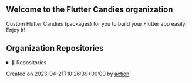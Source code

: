 ## Welcome to the Flutter Candies organization

Custom Flutter Candies (packages) for you to build your Flutter app easily. Enjoy it!

## Organization Repositories

<details><summary>📖 Repositories</summary>

| Name | Description | Stars | Latest Commit |
| ---- | --- | ----------- | ------------- |
| [iSulad](https://github.com/openeuler-mirror/iSulad) | [mirror]A light weight container runtime daemon for IOT and Cloud infrastructure. | 304 | 2023-04-20T08:52:22Z |
| [stratovirt](https://github.com/openeuler-mirror/stratovirt) | <no description> | 97 | 2023-03-19T12:43:07Z |
| [kernel](https://github.com/openeuler-mirror/kernel) | <no description> | 43 | 2023-04-19T13:55:05Z |
| [RISC-V](https://github.com/openeuler-mirror/RISC-V) | <no description> | 17 | 2023-02-25T08:35:19Z |
| [isula-build](https://github.com/openeuler-mirror/isula-build) | <no description> | 14 | 2023-01-11T14:43:26Z |
| [bishengjdk-8](https://github.com/openeuler-mirror/bishengjdk-8) | <no description> | 14 | 2023-01-10T03:38:52Z |
| [KubeOS](https://github.com/openeuler-mirror/KubeOS) | <no description> | 11 | 2022-11-09T02:04:32Z |
| [community](https://github.com/openeuler-mirror/community) | <no description> | 9 | 2022-11-01T04:02:34Z |
| [secGear](https://github.com/openeuler-mirror/secGear) | <no description> | 8 | 2022-10-14T03:48:56Z |
| [openeuler-docker-images](https://github.com/openeuler-mirror/openeuler-docker-images) | <no description> | 7 | 2023-03-30T06:24:20Z |
| [A-Tune](https://github.com/openeuler-mirror/A-Tune) | [mirror] An OS tuning engine based on AI. | 6 | 2022-11-04T21:46:22Z |
| [gazelle-cni](https://github.com/openeuler-mirror/gazelle-cni) | <no description> | 6 | 2022-11-11T02:56:06Z |
| [libcareplus](https://github.com/openeuler-mirror/libcareplus) | <no description> | 6 | 2023-04-11T12:28:55Z |
| [itrustee_sdk](https://github.com/openeuler-mirror/itrustee_sdk) | <no description> | 6 | 2023-01-01T09:53:48Z |
| [bishengjdk-11](https://github.com/openeuler-mirror/bishengjdk-11) | <no description> | 4 | 2021-12-22T02:25:28Z |
| [rubik](https://github.com/openeuler-mirror/rubik) | <no description> | 4 | 2022-12-16T13:03:28Z |
| [compass-ci](https://github.com/openeuler-mirror/compass-ci) | <no description> | 3 | 2022-05-17T08:58:13Z |
| [openeuler-os-build](https://github.com/openeuler-mirror/openeuler-os-build) | <no description> | 3 | 2023-01-24T04:31:17Z |
| [A-Ops](https://github.com/openeuler-mirror/A-Ops) | <no description> | 3 | 2022-10-29T03:06:12Z |
| [openstack](https://github.com/openeuler-mirror/openstack) | <no description> | 3 | 2023-02-17T07:31:58Z |
| [itrustee_client](https://github.com/openeuler-mirror/itrustee_client) | <no description> | 3 | 2023-03-12T20:14:18Z |
| [dpu-core](https://github.com/openeuler-mirror/dpu-core) | <no description> | 3 | 2023-02-22T18:24:47Z |
| [gazelle](https://github.com/openeuler-mirror/gazelle) | <no description> | 3 | 2023-03-28T03:16:23Z |
| [gala-gopher](https://github.com/openeuler-mirror/gala-gopher) | <no description> | 3 | 2022-12-15T00:38:37Z |
| [docs](https://github.com/openeuler-mirror/docs) | <no description> | 2 | 2021-12-29T02:07:09Z |
| [openeuler-jenkins](https://github.com/openeuler-mirror/openeuler-jenkins) | <no description> | 2 | 2022-11-03T05:19:17Z |
| [raspberrypi](https://github.com/openeuler-mirror/raspberrypi) | <no description> | 2 | 2022-01-04T03:20:36Z |
| [openEuler-Advisor](https://github.com/openeuler-mirror/openEuler-Advisor) | <no description> | 2 | 2023-01-24T12:24:34Z |
| [release-management](https://github.com/openeuler-mirror/release-management) | <no description> | 2 | 2023-01-10T17:04:16Z |
| [openeuler-obs](https://github.com/openeuler-mirror/openeuler-obs) | <no description> | 2 | 2022-11-03T07:15:28Z |
| [memory-scan](https://github.com/openeuler-mirror/memory-scan) | <no description> | 2 | 2022-04-07T04:10:21Z |
| [cve-manager](https://github.com/openeuler-mirror/cve-manager) | <no description> | 2 | 2023-01-20T13:56:42Z |
| [process1](https://github.com/openeuler-mirror/process1) | <no description> | 2 | 2022-11-08T06:20:50Z |
| [AvxToNeon](https://github.com/openeuler-mirror/AvxToNeon) | <no description> | 2 | 2023-01-26T16:40:28Z |
| [PilotGo](https://github.com/openeuler-mirror/PilotGo) | <no description> | 2 | 2023-01-10T17:29:10Z |
| [bgmprovider](https://github.com/openeuler-mirror/bgmprovider) | <no description> | 2 | 2022-11-17T03:23:43Z |
| [bishengjdk-17](https://github.com/openeuler-mirror/bishengjdk-17) | <no description> | 2 | 2023-01-07T12:57:30Z |
| [lfs-course](https://github.com/openeuler-mirror/lfs-course) | <no description> | 2 | 2023-01-22T12:35:37Z |
| [libxml2-rust](https://github.com/openeuler-mirror/libxml2-rust) | <no description> | 2 | 2023-02-08T07:49:46Z |
| [umdk](https://github.com/openeuler-mirror/umdk) | <no description> | 2 | 2023-03-30T10:17:05Z |
| [gala-docs](https://github.com/openeuler-mirror/gala-docs) | <no description> | 2 | 2022-11-01T18:44:37Z |
| [gala-spider](https://github.com/openeuler-mirror/gala-spider) | <no description> | 2 | 2022-09-16T01:59:39Z |
| [gitbook-theme-hugo](https://github.com/openeuler-mirror/gitbook-theme-hugo) | <no description> | 1 | 2020-05-12T05:56:02Z |
| [iSulad-img](https://github.com/openeuler-mirror/iSulad-img) | <no description> | 1 | 2021-11-09T02:50:31Z |
| [lcr](https://github.com/openeuler-mirror/lcr) | <no description> | 1 | 2021-12-28T02:08:46Z |
| [bounds_checking_function](https://github.com/openeuler-mirror/bounds_checking_function) | <no description> | 1 | 2023-03-15T07:04:57Z |
| [raspberrypi-kernel](https://github.com/openeuler-mirror/raspberrypi-kernel) | <no description> | 1 | 2022-09-16T01:45:37Z |
| [libwd](https://github.com/openeuler-mirror/libwd) | <no description> | 1 | 2023-01-12T01:50:09Z |
| [auto_py2to3](https://github.com/openeuler-mirror/auto_py2to3) | <no description> | 1 | 2021-06-28T03:30:03Z |
| [attest-tools](https://github.com/openeuler-mirror/attest-tools) | <no description> | 1 | 2021-04-07T02:20:10Z |
| [wisdom-advisor](https://github.com/openeuler-mirror/wisdom-advisor) | <no description> | 1 | 2022-08-20T06:54:02Z |
| [oemaker](https://github.com/openeuler-mirror/oemaker) | <no description> | 1 | 2022-07-21T09:25:40Z |
| [tp-libvirt](https://github.com/openeuler-mirror/tp-libvirt) | <no description> | 1 | 2021-03-22T03:14:53Z |
| [oec-hardware](https://github.com/openeuler-mirror/oec-hardware) | <no description> | 1 | 2022-03-03T03:42:43Z |
| [syscontainer-tools](https://github.com/openeuler-mirror/syscontainer-tools) | <no description> | 1 | 2021-12-08T02:16:03Z |
| [libboundscheck](https://github.com/openeuler-mirror/libboundscheck) | <no description> | 1 | 2022-10-04T12:41:22Z |
| [pkgship](https://github.com/openeuler-mirror/pkgship) | <no description> | 1 | 2022-07-04T08:25:39Z |
| [website-v2](https://github.com/openeuler-mirror/website-v2) | <no description> | 1 | 2021-01-07T15:15:49Z |
| [A-Tune-Collector](https://github.com/openeuler-mirror/A-Tune-Collector) | <no description> | 1 | 2022-05-07T02:16:46Z |
| [tarsier](https://github.com/openeuler-mirror/tarsier) | <no description> | 1 | 2020-12-17T14:59:36Z |
| [X-diagnosis](https://github.com/openeuler-mirror/X-diagnosis) | <no description> | 1 | 2023-03-15T08:01:53Z |
| [wsl](https://github.com/openeuler-mirror/wsl) | <no description> | 1 | 2021-10-27T03:30:56Z |
| [release-tools](https://github.com/openeuler-mirror/release-tools) | <no description> | 1 | 2021-12-14T03:10:28Z |
| [wayca-scheduler-bench](https://github.com/openeuler-mirror/wayca-scheduler-bench) | <no description> | 1 | 2022-10-16T19:47:29Z |
| [secpaver](https://github.com/openeuler-mirror/secpaver) | <no description> | 1 | 2022-04-02T18:55:15Z |
| [itrustee_tzdriver](https://github.com/openeuler-mirror/itrustee_tzdriver) | <no description> | 1 | 2022-04-17T10:41:23Z |
| [Intel-kernel](https://github.com/openeuler-mirror/Intel-kernel) | <no description> | 1 | 2022-09-16T01:45:13Z |
| [open-source-summer](https://github.com/openeuler-mirror/open-source-summer) | <no description> | 1 | 2023-04-07T09:50:08Z |
| [bigdata](https://github.com/openeuler-mirror/bigdata) | <no description> | 1 | 2022-09-22T11:35:27Z |
| [UniProton](https://github.com/openeuler-mirror/UniProton) | <no description> | 1 | 2022-08-30T16:56:04Z |
| [oncn-bwm](https://github.com/openeuler-mirror/oncn-bwm) | <no description> | 1 | 2023-02-24T07:27:39Z |
| [opensd](https://github.com/openeuler-mirror/opensd) | <no description> | 1 | 2022-10-11T09:15:47Z |
| [gala-anteater](https://github.com/openeuler-mirror/gala-anteater) | <no description> | 1 | 2022-12-15T00:38:37Z |
| [gala-ragdoll](https://github.com/openeuler-mirror/gala-ragdoll) | <no description> | 1 | 2022-09-16T01:58:45Z |
| [aops-apollo](https://github.com/openeuler-mirror/aops-apollo) | <no description> | 1 | 2023-03-04T09:55:19Z |
| [sync-config](https://github.com/openeuler-mirror/sync-config) | This is a repository for sync configuration | 0 | 2022-09-30T06:57:42Z |
| [blog](https://github.com/openeuler-mirror/blog) | <no description> | 0 | 2023-01-03T03:45:01Z |
| [ci-bot](https://github.com/openeuler-mirror/ci-bot) | <no description> | 0 | 2023-03-20T02:58:42Z |
| [clibcni](https://github.com/openeuler-mirror/clibcni) | <no description> | 0 | 2021-12-10T02:03:00Z |
| [community-issue](https://github.com/openeuler-mirror/community-issue) | <no description> | 0 | 2022-04-28T03:56:50Z |
| [go-gitee](https://github.com/openeuler-mirror/go-gitee) | <no description> | 0 | 2021-12-04T02:02:42Z |
| [infrastructure](https://github.com/openeuler-mirror/infrastructure) | <no description> | 0 | 2021-12-28T02:06:39Z |
| [prefetch_tuning](https://github.com/openeuler-mirror/prefetch_tuning) | <no description> | 0 | 2021-01-06T02:42:20Z |
| [security-committee](https://github.com/openeuler-mirror/security-committee) | <no description> | 0 | 2021-11-09T02:52:48Z |
| [tool-collections](https://github.com/openeuler-mirror/tool-collections) | <no description> | 0 | 2021-12-02T02:05:53Z |
| [website](https://github.com/openeuler-mirror/website) | <no description> | 0 | 2021-06-28T04:39:27Z |
| [mate-desktop](https://github.com/openeuler-mirror/mate-desktop) | <no description> | 0 | 2020-03-22T01:23:53Z |
| [ha-api](https://github.com/openeuler-mirror/ha-api) | <no description> | 0 | 2021-12-24T02:12:32Z |
| [ha-web](https://github.com/openeuler-mirror/ha-web) | <no description> | 0 | 2021-12-11T02:36:58Z |
| [pacemaker-mgmt](https://github.com/openeuler-mirror/pacemaker-mgmt) | <no description> | 0 | 2020-04-14T01:20:13Z |
| [kae_driver](https://github.com/openeuler-mirror/kae_driver) | <no description> | 0 | 2022-02-15T03:52:21Z |
| [libkae](https://github.com/openeuler-mirror/libkae) | <no description> | 0 | 2020-04-17T01:18:15Z |
| [crystal-ci](https://github.com/openeuler-mirror/crystal-ci) | <no description> | 0 | 2020-04-18T01:04:58Z |
| [EulerRobot](https://github.com/openeuler-mirror/EulerRobot) | <no description> | 0 | 2021-03-10T01:44:21Z |
| [QA](https://github.com/openeuler-mirror/QA) | <no description> | 0 | 2022-01-07T02:22:26Z |
| [avocado](https://github.com/openeuler-mirror/avocado) | <no description> | 0 | 2020-11-18T01:22:51Z |
| [avocado-vt](https://github.com/openeuler-mirror/avocado-vt) | <no description> | 0 | 2021-03-22T01:54:36Z |
| [abichecker](https://github.com/openeuler-mirror/abichecker) | <no description> | 0 | 2021-10-29T01:55:24Z |
| [iSula-libutils](https://github.com/openeuler-mirror/iSula-libutils) | <no description> | 0 | 2020-11-18T01:34:46Z |
| [autobuild-openeuler4riscv](https://github.com/openeuler-mirror/autobuild-openeuler4riscv) | <no description> | 0 | 2020-08-19T01:13:44Z |
| [anbox](https://github.com/openeuler-mirror/anbox) | <no description> | 0 | 2023-01-03T03:19:43Z |
| [android-emulator](https://github.com/openeuler-mirror/android-emulator) | <no description> | 0 | 2020-05-20T01:07:30Z |
| [compiler-test](https://github.com/openeuler-mirror/compiler-test) | <no description> | 0 | 2020-07-05T01:11:35Z |
| [container-test](https://github.com/openeuler-mirror/container-test) | <no description> | 0 | 2020-06-03T01:08:42Z |
| [authz](https://github.com/openeuler-mirror/authz) | <no description> | 0 | 2021-12-08T02:15:57Z |
| [async-libfuse](https://github.com/openeuler-mirror/async-libfuse) | <no description> | 0 | 2021-12-10T02:13:04Z |
| [boost](https://github.com/openeuler-mirror/boost) | <no description> | 0 | 2020-07-29T01:09:15Z |
| [Java-Packages](https://github.com/openeuler-mirror/Java-Packages) | <no description> | 0 | 2020-09-16T01:19:01Z |
| [openEuler-bootstrap](https://github.com/openeuler-mirror/openEuler-bootstrap) | <no description> | 0 | 2021-12-15T02:10:31Z |
| [openEuler-rpm-config](https://github.com/openeuler-mirror/openEuler-rpm-config) | <no description> | 0 | 2022-07-13T06:59:12Z |
| [custom_build_tool](https://github.com/openeuler-mirror/custom_build_tool) | <no description> | 0 | 2022-07-13T04:30:41Z |
| [integration-test](https://github.com/openeuler-mirror/integration-test) | <no description> | 0 | 2021-10-30T01:49:13Z |
| [test-tools](https://github.com/openeuler-mirror/test-tools) | <no description> | 0 | 2021-10-12T02:05:54Z |
| [package-reinforce-test](https://github.com/openeuler-mirror/package-reinforce-test) | <no description> | 0 | 2020-08-31T11:42:41Z |
| [tp-qemu](https://github.com/openeuler-mirror/tp-qemu) | <no description> | 0 | 2021-03-22T03:17:34Z |
| [digest-list-tools](https://github.com/openeuler-mirror/digest-list-tools) | <no description> | 0 | 2022-12-28T03:01:27Z |
| [redf](https://github.com/openeuler-mirror/redf) | <no description> | 0 | 2021-11-09T02:56:43Z |
| [perlporter](https://github.com/openeuler-mirror/perlporter) | <no description> | 0 | 2022-10-13T06:25:12Z |
| [ros](https://github.com/openeuler-mirror/ros) | <no description> | 0 | 2022-03-01T04:07:47Z |
| [marketing](https://github.com/openeuler-mirror/marketing) | <no description> | 0 | 2020-08-31T13:16:33Z |
| [openEuler-pkginfo](https://github.com/openeuler-mirror/openEuler-pkginfo) | <no description> | 0 | 2021-10-29T01:56:19Z |
| [openEuler-lsb](https://github.com/openeuler-mirror/openEuler-lsb) | <no description> | 0 | 2020-08-31T13:17:58Z |
| [oec-application](https://github.com/openeuler-mirror/oec-application) | <no description> | 0 | 2022-10-26T05:21:43Z |
| [pkgporter](https://github.com/openeuler-mirror/pkgporter) | <no description> | 0 | 2020-11-27T01:49:04Z |
| [pyporter](https://github.com/openeuler-mirror/pyporter) | <no description> | 0 | 2021-08-06T02:44:33Z |
| [qemu](https://github.com/openeuler-mirror/qemu) | <no description> | 0 | 2021-12-04T02:10:20Z |
| [libvirt](https://github.com/openeuler-mirror/libvirt) | <no description> | 0 | 2021-11-09T03:00:56Z |
| [lxcfs-tools](https://github.com/openeuler-mirror/lxcfs-tools) | <no description> | 0 | 2021-12-08T02:16:08Z |
| [isula-transform](https://github.com/openeuler-mirror/isula-transform) | <no description> | 0 | 2021-12-08T02:21:20Z |
| [trucker](https://github.com/openeuler-mirror/trucker) | <no description> | 0 | 2021-12-24T02:21:22Z |
| [vmtop](https://github.com/openeuler-mirror/vmtop) | <no description> | 0 | 2022-04-28T05:40:24Z |
| [secenclave](https://github.com/openeuler-mirror/secenclave) | <no description> | 0 | 2020-08-31T13:34:17Z |
| [kata_integration](https://github.com/openeuler-mirror/kata_integration) | <no description> | 0 | 2020-08-31T13:34:54Z |
| [DyscheOS-kernel](https://github.com/openeuler-mirror/DyscheOS-kernel) | <no description> | 0 | 2023-01-03T04:35:15Z |
| [DyscheOS-utils](https://github.com/openeuler-mirror/DyscheOS-utils) | <no description> | 0 | 2021-12-28T02:57:53Z |
| [kubekey](https://github.com/openeuler-mirror/kubekey) | <no description> | 0 | 2020-11-30T02:06:41Z |
| [nodejsporter](https://github.com/openeuler-mirror/nodejsporter) | <no description> | 0 | 2021-10-29T02:01:55Z |
| [patch-tracking](https://github.com/openeuler-mirror/patch-tracking) | <no description> | 0 | 2021-10-29T02:12:46Z |
| [raspberrypi-build](https://github.com/openeuler-mirror/raspberrypi-build) | <no description> | 0 | 2021-01-30T17:38:03Z |
| [rubyporter](https://github.com/openeuler-mirror/rubyporter) | <no description> | 0 | 2021-10-30T01:58:48Z |
| [security-tool](https://github.com/openeuler-mirror/security-tool) | <no description> | 0 | 2022-11-18T06:30:42Z |
| [sig-desktop-apps](https://github.com/openeuler-mirror/sig-desktop-apps) | <no description> | 0 | 2020-10-26T11:15:11Z |
| [thunderbird](https://github.com/openeuler-mirror/thunderbird) | <no description> | 0 | 2020-10-26T11:16:05Z |
| [security-facility](https://github.com/openeuler-mirror/security-facility) | <no description> | 0 | 2021-10-12T02:21:30Z |
| [A-Tune-UI](https://github.com/openeuler-mirror/A-Tune-UI) | <no description> | 0 | 2022-03-04T02:27:38Z |
| [aarch32-rootfs-builder](https://github.com/openeuler-mirror/aarch32-rootfs-builder) | <no description> | 0 | 2022-08-20T03:14:57Z |
| [sync-bot](https://github.com/openeuler-mirror/sync-bot) | <no description> | 0 | 2021-12-28T02:58:54Z |
| [easy-checker](https://github.com/openeuler-mirror/easy-checker) | <no description> | 0 | 2020-11-27T01:36:23Z |
| [sonic-linux-kernel](https://github.com/openeuler-mirror/sonic-linux-kernel) | <no description> | 0 | 2020-12-09T02:02:27Z |
| [rockchip-kernel](https://github.com/openeuler-mirror/rockchip-kernel) | <no description> | 0 | 2022-03-25T06:42:59Z |
| [openeuler-wiki-bot](https://github.com/openeuler-mirror/openeuler-wiki-bot) | <no description> | 0 | 2022-02-15T04:04:06Z |
| [embedded](https://github.com/openeuler-mirror/embedded) | <no description> | 0 | 2022-02-15T03:36:02Z |
| [kbox](https://github.com/openeuler-mirror/kbox) | <no description> | 0 | 2021-01-14T03:11:43Z |
| [nvwa](https://github.com/openeuler-mirror/nvwa) | <no description> | 0 | 2021-12-22T02:57:13Z |
| [blesschess](https://github.com/openeuler-mirror/blesschess) | <no description> | 0 | 2022-10-20T03:57:48Z |
| [compliance](https://github.com/openeuler-mirror/compliance) | <no description> | 0 | 2021-11-28T03:04:05Z |
| [duoyibu-ai](https://github.com/openeuler-mirror/duoyibu-ai) | <no description> | 0 | 2022-02-15T02:51:01Z |
| [api-guarder](https://github.com/openeuler-mirror/api-guarder) | <no description> | 0 | 2021-02-25T16:13:52Z |
| [memwatch](https://github.com/openeuler-mirror/memwatch) | <no description> | 0 | 2021-12-15T02:43:21Z |
| [openEuler-menus](https://github.com/openeuler-mirror/openEuler-menus) | <no description> | 0 | 2022-08-09T08:03:25Z |
| [sysmonitor](https://github.com/openeuler-mirror/sysmonitor) | <no description> | 0 | 2021-03-02T13:06:00Z |
| [wayca-deployer](https://github.com/openeuler-mirror/wayca-deployer) | <no description> | 0 | 2021-06-28T04:38:55Z |
| [cloudnative](https://github.com/openeuler-mirror/cloudnative) | <no description> | 0 | 2022-01-07T03:11:38Z |
| [openRSO](https://github.com/openeuler-mirror/openRSO) | <no description> | 0 | 2022-07-13T06:59:54Z |
| [kernel-portal](https://github.com/openeuler-mirror/kernel-portal) | <no description> | 0 | 2022-07-13T05:57:49Z |
| [mysql](https://github.com/openeuler-mirror/mysql) | <no description> | 0 | 2021-03-09T03:50:03Z |
| [bioinformatics](https://github.com/openeuler-mirror/bioinformatics) | <no description> | 0 | 2021-06-28T03:30:38Z |
| [etmem](https://github.com/openeuler-mirror/etmem) | <no description> | 0 | 2021-12-31T03:22:56Z |
| [bishengjdk-riscv](https://github.com/openeuler-mirror/bishengjdk-riscv) | <no description> | 0 | 2022-08-24T08:56:14Z |
| [rockchip](https://github.com/openeuler-mirror/rockchip) | <no description> | 0 | 2021-11-12T02:41:10Z |
| [lib-shim-v2](https://github.com/openeuler-mirror/lib-shim-v2) | <no description> | 0 | 2021-12-04T02:53:35Z |
| [xenomai](https://github.com/openeuler-mirror/xenomai) | <no description> | 0 | 2021-11-10T02:53:09Z |
| [eggo](https://github.com/openeuler-mirror/eggo) | <no description> | 0 | 2022-01-07T03:26:29Z |
| [xmlpull](https://github.com/openeuler-mirror/xmlpull) | <no description> | 0 | 2021-06-28T04:39:57Z |
| [compat-winapp](https://github.com/openeuler-mirror/compat-winapp) | <no description> | 0 | 2021-10-12T02:50:20Z |
| [ksc-defender](https://github.com/openeuler-mirror/ksc-defender) | <no description> | 0 | 2021-10-30T02:31:00Z |
| [kunpengsecl](https://github.com/openeuler-mirror/kunpengsecl) | <no description> | 0 | 2022-12-20T04:18:02Z |
| [migration-assistant](https://github.com/openeuler-mirror/migration-assistant) | <no description> | 0 | 2021-10-27T03:31:24Z |
| [mugen](https://github.com/openeuler-mirror/mugen) | <no description> | 0 | 2023-02-14T14:02:47Z |
| [operator-manager](https://github.com/openeuler-mirror/operator-manager) | <no description> | 0 | 2022-03-01T04:02:58Z |
| [user-committee](https://github.com/openeuler-mirror/user-committee) | <no description> | 0 | 2021-06-28T04:38:33Z |
| [wayca-scheduler](https://github.com/openeuler-mirror/wayca-scheduler) | <no description> | 0 | 2021-11-16T02:29:37Z |
| [wine-app](https://github.com/openeuler-mirror/wine-app) | <no description> | 0 | 2021-06-28T04:39:30Z |
| [geo-coding](https://github.com/openeuler-mirror/geo-coding) | <no description> | 0 | 2021-12-13T03:07:40Z |
| [gcc](https://github.com/openeuler-mirror/gcc) | <no description> | 0 | 2021-12-26T02:53:49Z |
| [sig-OSCourse](https://github.com/openeuler-mirror/sig-OSCourse) | <no description> | 0 | 2022-06-18T08:25:10Z |
| [PilotGo-plugins](https://github.com/openeuler-mirror/PilotGo-plugins) | <no description> | 0 | 2022-12-15T05:08:31Z |
| [PilotGo-web](https://github.com/openeuler-mirror/PilotGo-web) | <no description> | 0 | 2021-07-30T02:44:48Z |
| [sig-OpenBoard](https://github.com/openeuler-mirror/sig-OpenBoard) | <no description> | 0 | 2022-11-18T06:31:32Z |
| [sig-Edge](https://github.com/openeuler-mirror/sig-Edge) | <no description> | 0 | 2021-10-21T03:46:23Z |
| [G11N](https://github.com/openeuler-mirror/G11N) | <no description> | 0 | 2021-12-01T02:59:58Z |
| [globalization](https://github.com/openeuler-mirror/globalization) | <no description> | 0 | 2021-12-24T03:05:45Z |
| [hpc](https://github.com/openeuler-mirror/hpc) | <no description> | 0 | 2021-09-03T03:29:12Z |
| [openjfx8](https://github.com/openeuler-mirror/openjfx8) | <no description> | 0 | 2021-12-14T03:16:16Z |
| [yocto-poky](https://github.com/openeuler-mirror/yocto-poky) | <no description> | 0 | 2021-09-12T05:58:26Z |
| [yocto-embedded-tools](https://github.com/openeuler-mirror/yocto-embedded-tools) | <no description> | 0 | 2022-08-17T06:33:28Z |
| [yocto-meta-embedded](https://github.com/openeuler-mirror/yocto-meta-embedded) | <no description> | 0 | 2021-09-12T05:49:32Z |
| [native-turbo](https://github.com/openeuler-mirror/native-turbo) | <no description> | 0 | 2021-12-26T03:00:42Z |
| [allwinner-kernel](https://github.com/openeuler-mirror/allwinner-kernel) | <no description> | 0 | 2021-11-11T03:18:10Z |
| [capsule](https://github.com/openeuler-mirror/capsule) | <no description> | 0 | 2021-11-09T03:49:11Z |
| [gcc-anti-sca](https://github.com/openeuler-mirror/gcc-anti-sca) | <no description> | 0 | 2021-09-24T07:21:51Z |
| [oecp](https://github.com/openeuler-mirror/oecp) | <no description> | 0 | 2022-04-15T05:10:53Z |
| [pyisula](https://github.com/openeuler-mirror/pyisula) | <no description> | 0 | 2021-11-11T03:19:34Z |
| [NestOS](https://github.com/openeuler-mirror/NestOS) | <no description> | 0 | 2022-07-13T06:48:20Z |
| [openstack-kolla-plugin](https://github.com/openeuler-mirror/openstack-kolla-plugin) | <no description> | 0 | 2021-11-11T03:19:49Z |
| [openstack-kolla-ansible-plugin](https://github.com/openeuler-mirror/openstack-kolla-ansible-plugin) | <no description> | 0 | 2021-11-11T03:19:53Z |
| [native-turbo-kernel](https://github.com/openeuler-mirror/native-turbo-kernel) | <no description> | 0 | 2021-12-15T03:19:59Z |
| [A-Tune-BPF-Collection](https://github.com/openeuler-mirror/A-Tune-BPF-Collection) | <no description> | 0 | 2021-12-08T03:17:57Z |
| [GearOS](https://github.com/openeuler-mirror/GearOS) | <no description> | 0 | 2022-05-26T04:18:32Z |
| [yocto-meta-openeuler](https://github.com/openeuler-mirror/yocto-meta-openeuler) | <no description> | 0 | 2022-08-17T06:33:48Z |
| [passwd_group_generator](https://github.com/openeuler-mirror/passwd_group_generator) | <no description> | 0 | 2021-11-19T04:48:45Z |
| [eulerfs](https://github.com/openeuler-mirror/eulerfs) | <no description> | 0 | 2021-12-06T03:21:28Z |
| [dde](https://github.com/openeuler-mirror/dde) | <no description> | 0 | 2022-09-06T04:22:16Z |
| [ptcr](https://github.com/openeuler-mirror/ptcr) | <no description> | 0 | 2021-12-15T03:16:50Z |
| [CPython](https://github.com/openeuler-mirror/CPython) | <no description> | 0 | 2022-04-09T03:29:25Z |
| [deepin-rpm-installer](https://github.com/openeuler-mirror/deepin-rpm-installer) | <no description> | 0 | 2021-12-18T03:16:23Z |
| [kbuild-standalone](https://github.com/openeuler-mirror/kbuild-standalone) | <no description> | 0 | 2021-12-16T03:19:00Z |
| [zephyr-cn](https://github.com/openeuler-mirror/zephyr-cn) | <no description> | 0 | 2021-12-29T03:16:14Z |
| [dpdk](https://github.com/openeuler-mirror/dpdk) | <no description> | 0 | 2021-12-14T03:45:52Z |
| [li-wen](https://github.com/openeuler-mirror/li-wen) | <no description> | 0 | 2021-12-31T03:56:07Z |
| [radiaTest](https://github.com/openeuler-mirror/radiaTest) | <no description> | 0 | 2022-03-04T05:16:19Z |
| [sw-committee](https://github.com/openeuler-mirror/sw-committee) | <no description> | 0 | 2021-12-23T03:26:25Z |
| [eulerfs-test](https://github.com/openeuler-mirror/eulerfs-test) | <no description> | 0 | 2021-12-31T03:56:24Z |
| [hostha](https://github.com/openeuler-mirror/hostha) | <no description> | 0 | 2022-01-07T03:47:02Z |
| [extfuse](https://github.com/openeuler-mirror/extfuse) | <no description> | 0 | 2022-01-07T03:47:08Z |
| [beijing_est_institute_2021](https://github.com/openeuler-mirror/beijing_est_institute_2021) | <no description> | 0 | 2022-02-15T02:21:10Z |
| [dsoftbus_standard](https://github.com/openeuler-mirror/dsoftbus_standard) | <no description> | 0 | 2022-09-03T04:22:01Z |
| [DyscheOS-meta](https://github.com/openeuler-mirror/DyscheOS-meta) | <no description> | 0 | 2022-02-15T03:34:19Z |
| [git-basics](https://github.com/openeuler-mirror/git-basics) | <no description> | 0 | 2022-02-15T03:43:32Z |
| [hands-on](https://github.com/openeuler-mirror/hands-on) | <no description> | 0 | 2022-02-15T03:44:27Z |
| [install-scripts](https://github.com/openeuler-mirror/install-scripts) | <no description> | 0 | 2022-03-01T03:58:48Z |
| [lanzhou_university_2021](https://github.com/openeuler-mirror/lanzhou_university_2021) | <no description> | 0 | 2022-02-15T03:53:55Z |
| [lep](https://github.com/openeuler-mirror/lep) | <no description> | 0 | 2022-02-15T03:54:16Z |
| [libCoAP](https://github.com/openeuler-mirror/libCoAP) | <no description> | 0 | 2022-02-15T03:55:14Z |
| [linux-operation](https://github.com/openeuler-mirror/linux-operation) | <no description> | 0 | 2022-02-15T03:57:51Z |
| [nankai_university_2021](https://github.com/openeuler-mirror/nankai_university_2021) | <no description> | 0 | 2023-01-31T19:33:34Z |
| [opendesign](https://github.com/openeuler-mirror/opendesign) | <no description> | 0 | 2022-12-31T04:13:09Z |
| [opendesign-backend](https://github.com/openeuler-mirror/opendesign-backend) | <no description> | 0 | 2022-02-15T04:02:19Z |
| [opendesign-build](https://github.com/openeuler-mirror/opendesign-build) | <no description> | 0 | 2022-02-15T04:02:23Z |
| [opendesign-components](https://github.com/openeuler-mirror/opendesign-components) | <no description> | 0 | 2022-02-15T04:02:29Z |
| [opendesign-deployment](https://github.com/openeuler-mirror/opendesign-deployment) | <no description> | 0 | 2022-02-15T04:02:34Z |
| [opendesign-templates](https://github.com/openeuler-mirror/opendesign-templates) | <no description> | 0 | 2022-12-30T04:34:46Z |
| [opensource-intern](https://github.com/openeuler-mirror/opensource-intern) | <no description> | 0 | 2022-11-28T05:57:51Z |
| [openstack-releases](https://github.com/openeuler-mirror/openstack-releases) | <no description> | 0 | 2022-02-15T04:05:18Z |
| [peking_university_2021](https://github.com/openeuler-mirror/peking_university_2021) | <no description> | 0 | 2022-02-15T04:06:22Z |
| [summer2022](https://github.com/openeuler-mirror/summer2022) | <no description> | 0 | 2022-02-15T04:20:55Z |
| [technical-certification](https://github.com/openeuler-mirror/technical-certification) | <no description> | 0 | 2022-08-10T06:08:59Z |
| [wuhan_uni_tech_2021](https://github.com/openeuler-mirror/wuhan_uni_tech_2021) | <no description> | 0 | 2022-02-15T04:25:14Z |
| [astream](https://github.com/openeuler-mirror/astream) | <no description> | 0 | 2022-08-31T04:32:23Z |
| [Intel-Arch-doc](https://github.com/openeuler-mirror/Intel-Arch-doc) | <no description> | 0 | 2022-02-22T02:59:06Z |
| [Intel-gcc](https://github.com/openeuler-mirror/Intel-gcc) | <no description> | 0 | 2022-02-22T02:59:10Z |
| [Intel-glibc](https://github.com/openeuler-mirror/Intel-glibc) | <no description> | 0 | 2022-02-22T02:59:15Z |
| [opendesign-datapertus](https://github.com/openeuler-mirror/opendesign-datapertus) | <no description> | 0 | 2022-02-23T03:36:38Z |
| [opendesign-miniprogram](https://github.com/openeuler-mirror/opendesign-miniprogram) | <no description> | 0 | 2022-02-23T03:36:57Z |
| [nestos-installer](https://github.com/openeuler-mirror/nestos-installer) | <no description> | 0 | 2022-03-16T04:18:25Z |
| [nvme-snsd](https://github.com/openeuler-mirror/nvme-snsd) | <no description> | 0 | 2022-02-24T03:25:46Z |
| [imageTailor](https://github.com/openeuler-mirror/imageTailor) | <no description> | 0 | 2022-03-02T04:01:11Z |
| [ceph_dev](https://github.com/openeuler-mirror/ceph_dev) | <no description> | 0 | 2023-04-10T02:00:08Z |
| [bishengjdk-build](https://github.com/openeuler-mirror/bishengjdk-build) | <no description> | 0 | 2022-03-28T03:10:27Z |
| [skylark](https://github.com/openeuler-mirror/skylark) | <no description> | 0 | 2022-06-12T07:35:20Z |
| [compass-ci-web](https://github.com/openeuler-mirror/compass-ci-web) | <no description> | 0 | 2022-04-02T02:53:18Z |
| [dim_tools](https://github.com/openeuler-mirror/dim_tools) | <no description> | 0 | 2022-03-09T03:35:21Z |
| [KubeHawk](https://github.com/openeuler-mirror/KubeHawk) | <no description> | 0 | 2022-03-09T04:07:13Z |
| [KubeHawkeyes](https://github.com/openeuler-mirror/KubeHawkeyes) | <no description> | 0 | 2022-03-09T04:07:18Z |
| [A-FOT](https://github.com/openeuler-mirror/A-FOT) | <no description> | 0 | 2022-03-24T02:24:08Z |
| [reproducible-builds](https://github.com/openeuler-mirror/reproducible-builds) | <no description> | 0 | 2022-03-16T04:25:08Z |
| [hpcrunner](https://github.com/openeuler-mirror/hpcrunner) | <no description> | 0 | 2022-05-11T04:03:53Z |
| [TCP_option_address](https://github.com/openeuler-mirror/TCP_option_address) | <no description> | 0 | 2022-03-18T04:55:34Z |
| [opendesign-internship](https://github.com/openeuler-mirror/opendesign-internship) | <no description> | 0 | 2022-03-22T03:19:42Z |
| [opendesign-datastat](https://github.com/openeuler-mirror/opendesign-datastat) | <no description> | 0 | 2022-03-30T03:49:19Z |
| [Preempt_RT](https://github.com/openeuler-mirror/Preempt_RT) | <no description> | 0 | 2022-10-04T05:11:47Z |
| [compliance-sbom](https://github.com/openeuler-mirror/compliance-sbom) | <no description> | 0 | 2022-04-15T03:36:36Z |
| [kiran-authentication-service](https://github.com/openeuler-mirror/kiran-authentication-service) | <no description> | 0 | 2022-06-03T03:47:32Z |
| [kiran-biometrics](https://github.com/openeuler-mirror/kiran-biometrics) | <no description> | 0 | 2022-06-03T03:47:40Z |
| [kiran-calculator](https://github.com/openeuler-mirror/kiran-calculator) | <no description> | 0 | 2022-06-03T03:47:49Z |
| [kiran-calendar](https://github.com/openeuler-mirror/kiran-calendar) | <no description> | 0 | 2022-06-03T03:47:53Z |
| [kiran-cc-daemon](https://github.com/openeuler-mirror/kiran-cc-daemon) | <no description> | 0 | 2022-06-03T03:48:53Z |
| [kiran-control-panel](https://github.com/openeuler-mirror/kiran-control-panel) | <no description> | 0 | 2022-06-03T03:49:17Z |
| [kiran-desktop](https://github.com/openeuler-mirror/kiran-desktop) | <no description> | 0 | 2022-04-22T04:22:16Z |
| [kiran-flameshot](https://github.com/openeuler-mirror/kiran-flameshot) | <no description> | 0 | 2022-06-03T03:48:41Z |
| [kiran-gtk-theme](https://github.com/openeuler-mirror/kiran-gtk-theme) | <no description> | 0 | 2022-06-03T03:48:48Z |
| [kiran-icon-theme](https://github.com/openeuler-mirror/kiran-icon-theme) | <no description> | 0 | 2022-04-22T04:22:32Z |
| [kiran-log](https://github.com/openeuler-mirror/kiran-log) | <no description> | 0 | 2022-06-03T03:49:02Z |
| [kiran-menu](https://github.com/openeuler-mirror/kiran-menu) | <no description> | 0 | 2022-06-03T03:50:05Z |
| [kiran-panel](https://github.com/openeuler-mirror/kiran-panel) | <no description> | 0 | 2022-06-03T03:49:25Z |
| [kiran-qdbusxml2cpp](https://github.com/openeuler-mirror/kiran-qdbusxml2cpp) | <no description> | 0 | 2022-06-03T03:49:24Z |
| [kiran-qt5-integration](https://github.com/openeuler-mirror/kiran-qt5-integration) | <no description> | 0 | 2022-07-13T06:00:25Z |
| [kiran-screensaver](https://github.com/openeuler-mirror/kiran-screensaver) | <no description> | 0 | 2022-06-03T03:49:36Z |
| [kiran-session-guard](https://github.com/openeuler-mirror/kiran-session-guard) | <no description> | 0 | 2022-06-03T03:50:19Z |
| [kiran-session-manager](https://github.com/openeuler-mirror/kiran-session-manager) | <no description> | 0 | 2022-08-25T06:23:52Z |
| [kiran-wallpapers](https://github.com/openeuler-mirror/kiran-wallpapers) | <no description> | 0 | 2022-04-22T04:23:20Z |
| [kiran-widgets-qt5](https://github.com/openeuler-mirror/kiran-widgets-qt5) | <no description> | 0 | 2022-06-03T03:50:35Z |
| [plymouth-theme-kiran](https://github.com/openeuler-mirror/plymouth-theme-kiran) | <no description> | 0 | 2022-04-23T04:24:47Z |
| [uadk](https://github.com/openeuler-mirror/uadk) | <no description> | 0 | 2022-04-25T07:48:11Z |
| [uadk_engine](https://github.com/openeuler-mirror/uadk_engine) | <no description> | 0 | 2022-04-25T07:46:07Z |
| [kml_adapter](https://github.com/openeuler-mirror/kml_adapter) | <no description> | 0 | 2022-05-12T05:29:09Z |
| [openstack-plugin](https://github.com/openeuler-mirror/openstack-plugin) | <no description> | 0 | 2022-04-30T04:00:51Z |
| [vectorBlas](https://github.com/openeuler-mirror/vectorBlas) | <no description> | 0 | 2022-04-30T04:15:18Z |
| [n5p-core](https://github.com/openeuler-mirror/n5p-core) | <no description> | 0 | 2022-05-08T04:34:50Z |
| [deepin-upgrade-tool](https://github.com/openeuler-mirror/deepin-upgrade-tool) | <no description> | 0 | 2022-05-27T03:32:10Z |
| [stortrace](https://github.com/openeuler-mirror/stortrace) | <no description> | 0 | 2022-11-18T06:33:27Z |
| [BiSheng-Adoptium](https://github.com/openeuler-mirror/BiSheng-Adoptium) | <no description> | 0 | 2022-05-21T03:49:12Z |
| [Intel-kernel-ex](https://github.com/openeuler-mirror/Intel-kernel-ex) | <no description> | 0 | 2022-05-25T05:34:07Z |
| [libarchive-rust](https://github.com/openeuler-mirror/libarchive-rust) | <no description> | 0 | 2022-07-13T06:06:05Z |
| [opendesign-resources](https://github.com/openeuler-mirror/opendesign-resources) | <no description> | 0 | 2022-05-25T06:48:00Z |
| [curl-rust](https://github.com/openeuler-mirror/curl-rust) | <no description> | 0 | 2022-07-13T04:30:44Z |
| [hsak](https://github.com/openeuler-mirror/hsak) | <no description> | 0 | 2022-06-07T05:08:35Z |
| [openEuler_chroot](https://github.com/openeuler-mirror/openEuler_chroot) | <no description> | 0 | 2022-05-28T06:43:31Z |
| [CreateImage](https://github.com/openeuler-mirror/CreateImage) | <no description> | 0 | 2022-05-31T04:14:05Z |
| [kylin-installer](https://github.com/openeuler-mirror/kylin-installer) | <no description> | 0 | 2022-06-15T05:08:22Z |
| [ukui](https://github.com/openeuler-mirror/ukui) | <no description> | 0 | 2022-06-02T07:39:26Z |
| [kylin-user-guide](https://github.com/openeuler-mirror/kylin-user-guide) | <no description> | 0 | 2022-06-10T05:41:21Z |
| [marvelldriver](https://github.com/openeuler-mirror/marvelldriver) | <no description> | 0 | 2022-06-10T06:04:37Z |
| [nestos-assembler](https://github.com/openeuler-mirror/nestos-assembler) | <no description> | 0 | 2022-06-15T05:16:43Z |
| [service_capability](https://github.com/openeuler-mirror/service_capability) | <no description> | 0 | 2022-06-15T05:38:06Z |
| [service_trainning](https://github.com/openeuler-mirror/service_trainning) | <no description> | 0 | 2022-06-15T05:38:13Z |
| [nestos-config](https://github.com/openeuler-mirror/nestos-config) | <no description> | 0 | 2022-07-15T06:24:12Z |
| [AppAPIChecker](https://github.com/openeuler-mirror/AppAPIChecker) | <no description> | 0 | 2022-07-13T04:12:54Z |
| [dcs](https://github.com/openeuler-mirror/dcs) | <no description> | 0 | 2022-07-13T04:30:55Z |
| [eagle](https://github.com/openeuler-mirror/eagle) | <no description> | 0 | 2022-08-15T04:25:41Z |
| [KPL-zlib](https://github.com/openeuler-mirror/KPL-zlib) | <no description> | 0 | 2022-07-13T06:01:19Z |
| [micro-certification](https://github.com/openeuler-mirror/micro-certification) | <no description> | 0 | 2022-07-13T06:43:01Z |
| [TC](https://github.com/openeuler-mirror/TC) | <no description> | 0 | 2022-07-13T07:42:11Z |
| [WasmEngine](https://github.com/openeuler-mirror/WasmEngine) | <no description> | 0 | 2022-07-29T06:07:23Z |
| [openEuler-portal](https://github.com/openeuler-mirror/openEuler-portal) | <no description> | 0 | 2022-08-14T05:39:30Z |
| [OSAPIChecker](https://github.com/openeuler-mirror/OSAPIChecker) | <no description> | 0 | 2022-07-15T07:13:21Z |
| [OSCompatibility](https://github.com/openeuler-mirror/OSCompatibility) | <no description> | 0 | 2022-07-15T07:13:27Z |
| [OSPerformance](https://github.com/openeuler-mirror/OSPerformance) | <no description> | 0 | 2022-07-15T07:13:33Z |
| [powerapi](https://github.com/openeuler-mirror/powerapi) | <no description> | 0 | 2022-07-16T06:04:28Z |
| [python-multi_key_dict](https://github.com/openeuler-mirror/python-multi_key_dict) | <no description> | 0 | 2022-07-15T07:17:35Z |
| [ubackup](https://github.com/openeuler-mirror/ubackup) | <no description> | 0 | 2022-07-19T06:30:33Z |
| [KPL-gmssl](https://github.com/openeuler-mirror/KPL-gmssl) | <no description> | 0 | 2022-07-24T04:29:54Z |
| [intel-qemu](https://github.com/openeuler-mirror/intel-qemu) | <no description> | 0 | 2022-07-25T04:45:22Z |
| [QARobot](https://github.com/openeuler-mirror/QARobot) | <no description> | 0 | 2022-08-17T05:51:21Z |
| [A-guard](https://github.com/openeuler-mirror/A-guard) | <no description> | 0 | 2022-09-30T07:14:44Z |
| [talent-assessment](https://github.com/openeuler-mirror/talent-assessment) | <no description> | 0 | 2022-08-27T08:54:52Z |
| [dpu-utilities](https://github.com/openeuler-mirror/dpu-utilities) | <no description> | 0 | 2022-08-13T08:13:33Z |
| [re2-rust](https://github.com/openeuler-mirror/re2-rust) | <no description> | 0 | 2022-08-14T05:47:35Z |
| [evs](https://github.com/openeuler-mirror/evs) | <no description> | 0 | 2022-08-18T05:06:44Z |
| [pin-gcc-client](https://github.com/openeuler-mirror/pin-gcc-client) | <no description> | 0 | 2022-08-27T08:25:41Z |
| [pin-server](https://github.com/openeuler-mirror/pin-server) | <no description> | 0 | 2022-08-27T08:25:46Z |
| [hikptool](https://github.com/openeuler-mirror/hikptool) | <no description> | 0 | 2022-11-29T03:38:52Z |
| [nestos-website](https://github.com/openeuler-mirror/nestos-website) | <no description> | 0 | 2022-09-30T09:54:28Z |
| [embedded-ipc](https://github.com/openeuler-mirror/embedded-ipc) | <no description> | 0 | 2022-09-30T08:05:48Z |
| [GNFC](https://github.com/openeuler-mirror/GNFC) | <no description> | 0 | 2022-11-09T04:13:17Z |
| [qax-gm-certificates](https://github.com/openeuler-mirror/qax-gm-certificates) | <no description> | 0 | 2022-09-11T05:16:52Z |
| [aops-ceres](https://github.com/openeuler-mirror/aops-ceres) | <no description> | 0 | 2022-10-02T03:55:25Z |
| [aops-diana](https://github.com/openeuler-mirror/aops-diana) | <no description> | 0 | 2022-10-02T03:55:38Z |
| [aops-hermes](https://github.com/openeuler-mirror/aops-hermes) | <no description> | 0 | 2022-10-02T03:55:46Z |
| [aops-vulcanus](https://github.com/openeuler-mirror/aops-vulcanus) | <no description> | 0 | 2022-10-02T03:55:49Z |
| [aops-zeus](https://github.com/openeuler-mirror/aops-zeus) | <no description> | 0 | 2022-10-02T03:55:55Z |
| [certificate-center](https://github.com/openeuler-mirror/certificate-center) | <no description> | 0 | 2022-09-30T07:41:20Z |
| [docs-accompany-reading](https://github.com/openeuler-mirror/docs-accompany-reading) | <no description> | 0 | 2022-09-30T07:50:12Z |
| [elfin-parser](https://github.com/openeuler-mirror/elfin-parser) | <no description> | 0 | 2022-10-10T02:22:55Z |
| [gcc-for-openEuler](https://github.com/openeuler-mirror/gcc-for-openEuler) | <no description> | 0 | 2022-09-30T08:09:02Z |
| [kunpeng-competition](https://github.com/openeuler-mirror/kunpeng-competition) | <no description> | 0 | 2022-09-30T09:16:38Z |
| [llvm-project](https://github.com/openeuler-mirror/llvm-project) | <no description> | 0 | 2022-09-30T09:39:14Z |
| [Kmesh](https://github.com/openeuler-mirror/Kmesh) | <no description> | 0 | 2022-10-11T04:43:30Z |
| [donau-slurm-wrappers](https://github.com/openeuler-mirror/donau-slurm-wrappers) | <no description> | 0 | 2022-10-18T04:49:07Z |
| [qla2xxx](https://github.com/openeuler-mirror/qla2xxx) | <no description> | 0 | 2022-11-29T04:59:53Z |
| [mcs](https://github.com/openeuler-mirror/mcs) | <no description> | 0 | 2022-11-21T05:01:01Z |
| [oe-performance](https://github.com/openeuler-mirror/oe-performance) | <no description> | 0 | 2022-11-26T04:15:16Z |
| [cve-ease](https://github.com/openeuler-mirror/cve-ease) | <no description> | 0 | 2023-01-04T02:47:31Z |
| [hw-buaa-lab](https://github.com/openeuler-mirror/hw-buaa-lab) | <no description> | 0 | 2022-11-05T03:48:04Z |
| [BiShengCLanguage](https://github.com/openeuler-mirror/BiShengCLanguage) | <no description> | 0 | 2023-03-09T02:49:27Z |
| [hmir](https://github.com/openeuler-mirror/hmir) | <no description> | 0 | 2022-11-19T03:37:06Z |
| [Cpds](https://github.com/openeuler-mirror/Cpds) | <no description> | 0 | 2022-11-15T03:54:49Z |
| [cpds-agent](https://github.com/openeuler-mirror/cpds-agent) | <no description> | 0 | 2022-11-18T03:26:08Z |
| [cpds-analyzer](https://github.com/openeuler-mirror/cpds-analyzer) | <no description> | 0 | 2022-11-19T03:09:55Z |
| [cpds-dashboard](https://github.com/openeuler-mirror/cpds-dashboard) | <no description> | 0 | 2023-02-01T03:18:06Z |
| [cpds-detector](https://github.com/openeuler-mirror/cpds-detector) | <no description> | 0 | 2022-11-19T03:10:08Z |
| [PRIP](https://github.com/openeuler-mirror/PRIP) | <no description> | 0 | 2022-11-18T05:02:16Z |
| [quick-issue](https://github.com/openeuler-mirror/quick-issue) | <no description> | 0 | 2022-11-18T04:54:54Z |
| [syscare](https://github.com/openeuler-mirror/syscare) | <no description> | 0 | 2022-11-18T06:34:12Z |
| [sysmaster](https://github.com/openeuler-mirror/sysmaster) | <no description> | 0 | 2022-11-18T06:34:26Z |
| [taishan-oslab](https://github.com/openeuler-mirror/taishan-oslab) | <no description> | 0 | 2022-11-18T06:34:40Z |
| [tee-gp-proxy](https://github.com/openeuler-mirror/tee-gp-proxy) | <no description> | 0 | 2022-11-18T06:35:19Z |
| [WayCa](https://github.com/openeuler-mirror/WayCa) | <no description> | 0 | 2022-11-18T06:37:39Z |
| [yocto-meta-openembedded](https://github.com/openeuler-mirror/yocto-meta-openembedded) | <no description> | 0 | 2022-11-18T08:30:05Z |
| [yocto-meta-qt5](https://github.com/openeuler-mirror/yocto-meta-qt5) | <no description> | 0 | 2022-11-18T08:16:18Z |
| [yocto-meta-ros](https://github.com/openeuler-mirror/yocto-meta-ros) | <no description> | 0 | 2022-11-18T08:20:40Z |
| [omnivirt](https://github.com/openeuler-mirror/omnivirt) | <no description> | 0 | 2022-11-23T04:56:28Z |
| [portal-mulit-cluster-script](https://github.com/openeuler-mirror/portal-mulit-cluster-script) | <no description> | 0 | 2022-11-29T04:57:54Z |
| [kernel-cloudnative](https://github.com/openeuler-mirror/kernel-cloudnative) | <no description> | 0 | 2022-12-08T03:50:19Z |
| [kiran-tests](https://github.com/openeuler-mirror/kiran-tests) | <no description> | 0 | 2023-02-25T04:20:40Z |
| [Agith](https://github.com/openeuler-mirror/Agith) | <no description> | 0 | 2023-01-31T21:53:29Z |
| [kconfigDetector](https://github.com/openeuler-mirror/kconfigDetector) | <no description> | 0 | 2022-12-21T03:38:28Z |
| [lzu-icc-nsg](https://github.com/openeuler-mirror/lzu-icc-nsg) | <no description> | 0 | 2022-12-13T04:57:10Z |
| [kernel-docs](https://github.com/openeuler-mirror/kernel-docs) | <no description> | 0 | 2022-12-15T03:57:30Z |
| [ai-tools](https://github.com/openeuler-mirror/ai-tools) | <no description> | 0 | 2023-02-01T02:36:16Z |
| [libgdbm-rust](https://github.com/openeuler-mirror/libgdbm-rust) | <no description> | 0 | 2023-01-31T04:35:28Z |
| [CPM4OSSP-PROXY](https://github.com/openeuler-mirror/CPM4OSSP-PROXY) | <no description> | 0 | 2023-02-01T03:18:18Z |
| [CPM4OSSP-SERVER](https://github.com/openeuler-mirror/CPM4OSSP-SERVER) | <no description> | 0 | 2023-02-03T03:05:45Z |
| [CPM4OSSP-UI](https://github.com/openeuler-mirror/CPM4OSSP-UI) | <no description> | 0 | 2023-02-07T02:43:19Z |
| [CTinspector](https://github.com/openeuler-mirror/CTinspector) | <no description> | 0 | 2023-03-03T04:26:59Z |
| [kernel-ascend](https://github.com/openeuler-mirror/kernel-ascend) | <no description> | 0 | 2023-02-25T04:06:13Z |
| [c2rust](https://github.com/openeuler-mirror/c2rust) | <no description> | 0 | 2023-03-08T03:26:51Z |
| [lldpd](https://github.com/openeuler-mirror/lldpd) | <no description> | 0 | 2023-03-14T05:19:36Z |
| [hpcpilot](https://github.com/openeuler-mirror/hpcpilot) | <no description> | 0 | 2023-03-29T05:49:59Z |
| [ifm_nettle](https://github.com/openeuler-mirror/ifm_nettle) | <no description> | 0 | 2023-03-29T05:50:23Z |
| [Jailhouse-gui](https://github.com/openeuler-mirror/Jailhouse-gui) | <no description> | 0 | 2023-03-23T05:44:30Z |
| [donau-pam-adopt](https://github.com/openeuler-mirror/donau-pam-adopt) | <no description> | 0 | 2023-03-28T06:11:09Z |
| [kiran-authentication-devices](https://github.com/openeuler-mirror/kiran-authentication-devices) | <no description> | 0 | 2023-04-05T05:12:39Z |
| [kiran-shell](https://github.com/openeuler-mirror/kiran-shell) | <no description> | 0 | 2023-03-23T06:07:06Z |
| [env_check](https://github.com/openeuler-mirror/env_check) | <no description> | 0 | 2023-03-31T04:22:20Z |
| [m1600-driver](https://github.com/openeuler-mirror/m1600-driver) | <no description> | 0 | 2023-04-01T06:42:50Z |
| [embedded-ci](https://github.com/openeuler-mirror/embedded-ci) | <no description> | 0 | 2023-04-11T05:07:37Z |
| [ceph-daily-build](https://github.com/openeuler-mirror/ceph-daily-build) | Daily Ceph build and test on openEuler | 0 | 2023-04-10T06:38:31Z |


</details>

Created on 2023-04-21T10:26:39+00:00 by [action](https://github.com/CaiJingLong/action-org-repo-list.git)

